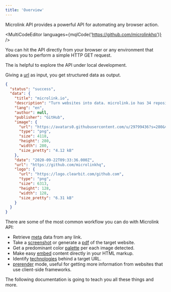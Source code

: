 ```yaml
---
title: 'Overview'
---
```


Microlink API provides a powerful API for automating any browser action.

<MultiCodeEditor languages={mqlCode('https://github.com/microlinkhq')} />

You can hit the API directly from your browser or any environment that allows you to perform a simple HTTP GET request.

<Figcaption>The <Link href='/docs/api/getting-started/cli' children='Microlink CLI' /> is helpful to explore the API under local development.</Figcaption>

Giving a [url](/docs/api/parameters/url) as input, you get structured data as output.

```json
{
  "status": "success",
  "data": {
    "title": "microlink.io",
    "description": "Turn websites into data. microlink.io has 34 repositories available. Follow their code on GitHub.",
    "lang": "en",
    "author": null,
    "publisher": "GitHub",
    "image": {
      "url": "https://avatars0.githubusercontent.com/u/29799436?s=280&v=4",
      "type": "png",
      "size": 4118,
      "height": 280,
      "width": 280,
      "size_pretty": "4.12 kB"
    },
    "date": "2020-09-22T09:33:36.000Z",
    "url": "https://github.com/microlinkhq",
    "logo": {
      "url": "https://logo.clearbit.com/github.com",
      "type": "png",
      "size": 6313,
      "height": 128,
      "width": 128,
      "size_pretty": "6.31 kB"
    }
  }
}
```

There are some of the most common workflow you can do with Microlink API:

- Retrieve [meta](/docs/api/parameters/meta) data from any link.
- Take a [screenshot](/docs/api/parameters/screenshot) or generate a [pdf](/docs/api/parameters/pdf) of the target website.
- Get a predominant color [palette](/docs/api/parameters/palette) per each image detected.
- Make easy [embed](/docs/api/parameters/embed) content directly in your HTML markup.
- Identify [technologies](/docs/api/parameters/insights/technologies) behind a target URL.
- [prerender](/docs/api/parameters/prerender) mode, useful for getting more information from websites that use client-side frameworks.

The following documentation is going to teach you all these things and more.
